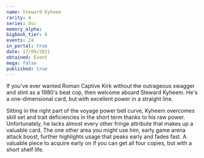 ```yaml
---
name: Steward Kyheem
rarity: 4
series: dsc
memory_alpha:
bigbook_tier: 6
events: 24
in_portal: true
date: 17/09/2021
obtained: Event
mega: false
published: true
---
```


If you've ever wanted Roman Captive Kirk without the outrageous swagger and stint as a 1980's beat cop, then welcome aboard Steward Kyheem. He's a one-dimensional card, but with excellent power in a straight line.

Sitting in the right part of the voyage power bell curve, Kyheem overcomes skill set and trait deficiencies in the short term thanks to his raw power. Unfortunately, he lacks almost every other fringe attribute that makes up a valuable card. The one other area you might use him, early game arena attack boost, further highlights usage that peaks early and fades fast. A valuable piece to acquire early on if you can get all four copies, but with a short shelf life.
